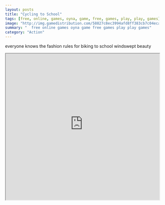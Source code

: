```yaml
---
layout: posts
title: "Cycling to School"
tags: [free, online, games, oyna, game, free, games, play, play, games]
image: "http://img.gamedistribution.com/58827c8ec3994afd8ff383cb7c04ecad.jpg"
summary: "  free online games oyna game free games play play games"
category: "Action"
---
```


everyone knows the fashion rules for biking to school windswept beauty

<iframe width="100%" height="480px;" src="http://html5.gamedistribution.com/58827c8ec3994afd8ff383cb7c04ecad/"></iframe>